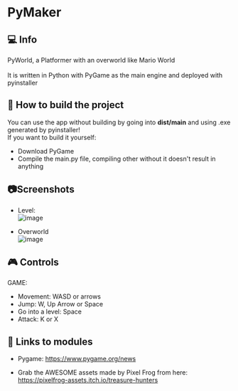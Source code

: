 # PyMaker
## :computer: Info
PyWorld, a Platformer with an overworld like Mario World<br><br>
It is written in Python with PyGame as the main engine and deployed with pyinstaller<br>

## :hammer: How to build the project
You can use the app without building by going into <b>dist/main</b> and using .exe generated by pyinstaller!<br>
If you want to build it yourself:
- Download PyGame
- Compile the main.py file, compiling other without it doesn't result in anything

## :camera:Screenshots
- Level:<br>![image](https://github.com/BudzioT/PyWorld/assets/145849460/9f2f3d53-faf5-4ed6-bd58-0b17f5a5bf5f)



- Overworld<br>![image](https://github.com/BudzioT/PyWorld/assets/145849460/071a5e9d-0191-4edc-8330-f5a326f800ca)



## :video_game: Controls
GAME:
- Movement: WASD or arrows
- Jump: W, Up Arrow or Space
- Go into a level: Space
- Attack: K or X

## :page_facing_up: Links to modules
- Pygame: https://www.pygame.org/news

- Grab the AWESOME assets made by Pixel Frog from here: https://pixelfrog-assets.itch.io/treasure-hunters
